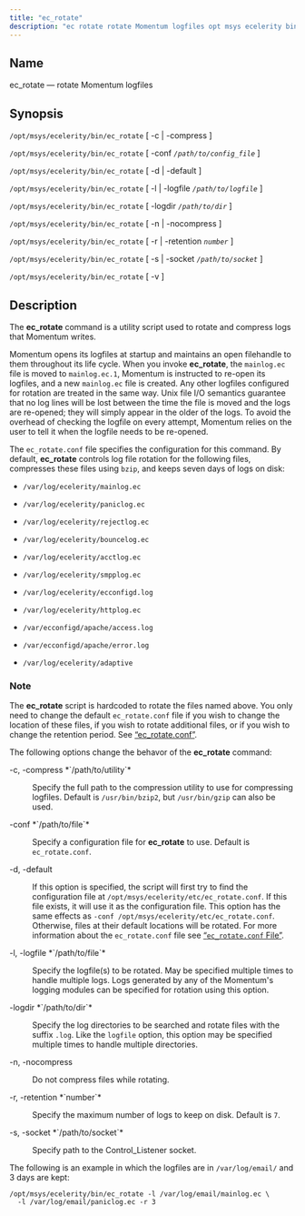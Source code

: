 ```yaml
---
title: "ec_rotate"
description: "ec rotate rotate Momentum logfiles opt msys ecelerity bin ec rotate c compress opt msys ecelerity bin ec rotate conf path to config file opt msys ecelerity bin ec rotate d default opt msys ecelerity bin ec rotate l logfile path to logfile opt msys ecelerity bin ec rotate logdir..."
---
```


<a name="executable.ec_rotate"></a> 
## Name

ec_rotate — rotate Momentum logfiles

## Synopsis

`/opt/msys/ecelerity/bin/ec_rotate` [ -c | -compress ]

`/opt/msys/ecelerity/bin/ec_rotate` [ -conf *`/path/to/config_file`* ]

`/opt/msys/ecelerity/bin/ec_rotate` [ -d | -default ]

`/opt/msys/ecelerity/bin/ec_rotate` [ -l | -logfile *`/path/to/logfile`* ]

`/opt/msys/ecelerity/bin/ec_rotate` [ -logdir *`/path/to/dir`* ]

`/opt/msys/ecelerity/bin/ec_rotate` [ -n | -nocompress ]

`/opt/msys/ecelerity/bin/ec_rotate` [ -r | -retention *`number`* ]

`/opt/msys/ecelerity/bin/ec_rotate` [ -s | -socket *`/path/to/socket`* ]

`/opt/msys/ecelerity/bin/ec_rotate` [ -v ]

<a name="idp14391072"></a> 
## Description

The **ec_rotate** command is a utility script used to rotate and compress logs that Momentum writes.

Momentum opens its logfiles at startup and maintains an open filehandle to them throughout its life cycle. When you invoke **ec_rotate**, the `mainlog.ec` file is moved to `mainlog.ec.1`, Momentum is instructed to re-open its logfiles, and a new `mainlog.ec` file is created. Any other logfiles configured for rotation are treated in the same way. Unix file I/O semantics guarantee that no log lines will be lost between the time the file is moved and the logs are re-opened; they will simply appear in the older of the logs. To avoid the overhead of checking the logfile on every attempt, Momentum relies on the user to tell it when the logfile needs to be re-opened.

The `ec_rotate.conf` file specifies the configuration for this command. By default, **ec_rotate** controls log file rotation for the following files, compresses these files using `bzip`, and keeps seven days of logs on disk:

*   `/var/log/ecelerity/mainlog.ec`

*   `/var/log/ecelerity/paniclog.ec`

*   `/var/log/ecelerity/rejectlog.ec`

*   `/var/log/ecelerity/bouncelog.ec`

*   `/var/log/ecelerity/acctlog.ec`

*   `/var/log/ecelerity/smpplog.ec`

*   `/var/log/ecelerity/ecconfigd.log`

*   `/var/log/ecelerity/httplog.ec`

*   `/var/ecconfigd/apache/access.log`

*   `/var/ecconfigd/apache/error.log`

*   `/var/log/ecelerity/adaptive`

### Note

The **ec_rotate** script is hardcoded to rotate the files named above. You only need to change the default `ec_rotate.conf` file if you wish to change the location of these files, if you wish to rotate additional files, or if you wish to change the retention period. See [“ec_rotate.conf”](/momentum/4/log-rotating#conf.ref.ec_rotate.conf.default).

The following options change the behavor of the **ec_rotate** command:

<dl class="variablelist">

<dt>-c, -compress *`/path/to/utility`*</dt>

<dd>

Specify the full path to the compression utility to use for compressing logfiles. Default is `/usr/bin/bzip2`, but `/usr/bin/gzip` can also be used.

</dd>

<dt>-conf *`/path/to/file`*</dt>

<dd>

Specify a configuration file for **ec_rotate** to use. Default is `ec_rotate.conf`.

</dd>

<dt>-d, -default</dt>

<dd>

If this option is specified, the script will first try to find the configuration file at `/opt/msys/ecelerity/etc/ec_rotate.conf`. If this file exists, it will use it as the configuration file. This option has the same effects as `-conf /opt/msys/ecelerity/etc/ec_rotate.conf`. Otherwise, files at their default locations will be rotated. For more information about the `ec_rotate.conf` file see [“`ec_rotate.conf` File”](/momentum/4/log-rotating#conf.ref.ec_rotate.conf).

</dd>

<dt>-l, -logfile *`/path/to/file`*</dt>

<dd>

Specify the logfile(s) to be rotated. May be specified multiple times to handle multiple logs. Logs generated by any of the Momentum's logging modules can be specified for rotation using this option.

</dd>

<dt>-logdir *`/path/to/dir`*</dt>

<dd>

Specify the log directories to be searched and rotate files with the suffix `.log`. Like the `logfile` option, this option may be specified multiple times to handle multiple directories.

</dd>

<dt>-n, -nocompress</dt>

<dd>

Do not compress files while rotating.

</dd>

<dt>-r, -retention *`number`*</dt>

<dd>

Specify the maximum number of logs to keep on disk. Default is `7`.

</dd>

<dt>-s, -socket *`/path/to/socket`*</dt>

<dd>

Specify path to the Control_Listener socket.

</dd>

</dl>

The following is an example in which the logfiles are in `/var/log/email/` and 3 days are kept:

<a name="executable.ec_rotate.example"></a> 


```
/opt/msys/ecelerity/bin/ec_rotate -l /var/log/email/mainlog.ec \
  -l /var/log/email/paniclog.ec -r 3
```